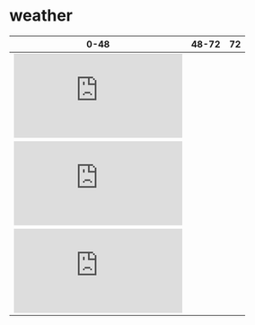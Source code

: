 # weather

| 0-48 | 48-72 | 72 |
| ------------- | ------------- | ------------- |
| ![Temperature and Wind](http://forecast.weather.gov/meteograms/Plotter.php?lat=40.6708&lon=-73.9923&wfo=OKX&zcode=NYZ075&gset=20&gdiff=10&unit=0&tinfo=EY5&ahour=0&pcmd=1111111111111&lg=en&indu=1!1!1!&dd=&bw=&hrspan=48&pqpfhr=6&psnwhr=6) 
| ![Temperature and Wind](http://forecast.weather.gov/meteograms/Plotter.php?lat=40.6708&lon=-73.9923&wfo=OKX&zcode=NYZ075&gset=20&gdiff=10&unit=0&tinfo=EY5&ahour=48&pcmd=1111111111111&lg=en&indu=1!1!1!&dd=&bw=&hrspan=48&pqpfhr=6&psnwhr=6)  
| ![Temperature and Wind](http://forecast.weather.gov/meteograms/Plotter.php?lat=40.6708&lon=-73.9923&wfo=OKX&zcode=NYZ075&gset=20&gdiff=10&unit=0&tinfo=EY5&ahour=72&pcmd=1111111111111&lg=en&indu=1!1!1!&dd=&bw=&hrspan=48&pqpfhr=6&psnwhr=6)  |

[Image1]: http://sirocco.accuweather.com/nx_mosaic_640x480c/sir/inmasirva_.gif
[Image2]: http://sirocco.accuweather.com/nx_mosaic_640x480_public/sir/inmasirmr_dca.gif
[Image3]: [http://radblast-aws.wunderground.com/cgi-bin/radar/WUNIDS_map?station=LWX&amp;brand=wui&amp;num=6&amp;delay=15&amp;type=N0R&amp;frame=0&amp;scale=1.000&amp;noclutter=0&amp;t=1362514689&amp;lat=38.85194397&amp;lon=-77.03749847&amp;label=Ronald+Reagan+Washington+National%2C+DC&amp;showstorms=0&amp;map.x=400&amp;map.y=240&amp;centerx=400&amp;centery=240&amp;transx=0&amp;transy=0&amp;showlabels=1&amp;severe=0&amp;rainsnow=0&amp;lightning=0&amp;smooth=0]


